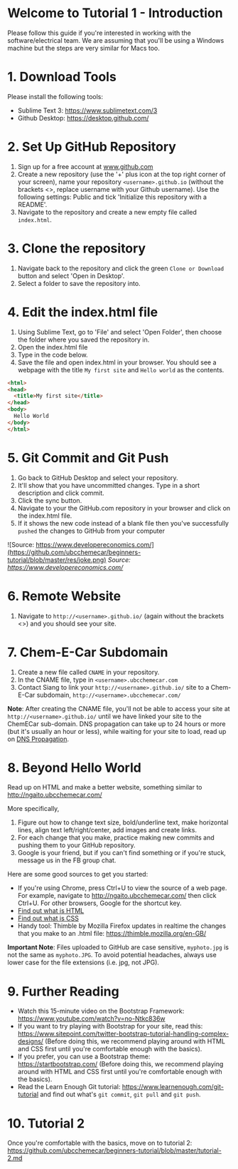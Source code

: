 # Welcome to Tutorial 1 - Introduction
Please follow this guide if you're interested in working with the software/electrical team. We are assuming that you'll be using a Windows machine but the steps are very similar for Macs too.

# 1. Download Tools
Please install the following tools:

- Sublime Text 3: https://www.sublimetext.com/3
- Github Desktop: https://desktop.github.com/

# 2. Set Up GitHub Repository
1. Sign up for a free account at www.github.com
2. Create a new repository (use the '+' plus icon at the top right corner of your screen), name your repository `<username>.github.io` (without the brackets <>, replace username with your Github username). Use the following settings: Public and tick 'Initialize this repository with a README'.
3. Navigate to the repository and create a new empty file called `index.html`.

# 3. Clone the repository
1. Navigate back to the repository and click the green `Clone or Download` button and select 'Open in Desktop'.
2. Select a folder to save the repository into.

# 4. Edit the index.html file
1. Using Sublime Text, go to 'File' and select 'Open Folder', then choose the folder where you saved the repository in.
2. Open the index.html file
3. Type in the code below.
4. Save the file and open index.html in your browser. You should see a webpage with the title `My first site` and `Hello world` as the contents.

```html
<html>
<head>
  <title>My first site</title>
</head>
<body>
  Hello World
</body>
</html>
```

# 5. Git Commit and Git Push
1. Go back to GitHub Desktop and select your repository.
2. It'll show that you have uncommitted changes. Type in a short description and click commit.
3. Click the sync button.
4. Navigate to your the GitHub.com repository in your browser and click on the index.html file.
5. If it shows the new code instead of a blank file then you've successfully `pushed` the changes to GitHub from your computer

![Source: https://www.developereconomics.com/](https://github.com/ubcchemecar/beginners-tutorial/blob/master/res/joke.png)
*Source: https://www.developereconomics.com/*

# 6. Remote Website
1. Navigate to `http://<username>.github.io/` (again without the brackets <>) and you should see your site.

# 7. Chem-E-Car Subdomain
1. Create a new file called `CNAME` in your repository.
2. In the CNAME file, type in `<username>.ubcchemecar.com`
3. Contact Siang to link your `http://<username>.github.io/` site to a Chem-E-Car subdomain, `http://<username>.ubcchemecar.com/`

**Note**: After creating the CNAME file, you'll not be able to access your site at `http://<username>.github.io/` until we have linked your site to the ChemECar sub-domain. DNS propagation can take up to 24 hours or more (but it's usually an hour or less), while waiting for your site to load, read up on [DNS Propagation](https://support.managed.com/kb/a604/dns-propagation-and-why-it-takes-so-long-explained.aspx).

# 8. Beyond Hello World
Read up on HTML and make a better website, something similar to http://ngaito.ubcchemecar.com/ 

More specifically, 

1. Figure out how to change text size, bold/underline text, make horizontal lines, align text left/right/center, add images and create links.
2. For each change that you make, practice making new commits and pushing them to your GitHub repository.
3. Google is your friend, but if you can't find something or if you're stuck, message us in the FB group chat.

Here are some good sources to get you started:
  * If you're using Chrome, press Ctrl+U to view the source of a web page. For example, navigate to http://ngaito.ubcchemecar.com/ then click Ctrl+U. For other browsers, Google for the shortcut key.
  * [Find out what is HTML](http://www.yourhtmlsource.com/starthere/whatishtml.html)
  * [Find out what is CSS](http://html.net/tutorials/css/lesson1.php)
  * Handy tool: Thimble by Mozilla Firefox updates in realtime the changes that you make to an .html file: https://thimble.mozilla.org/en-GB/
  
**Important Note**: Files uploaded to GitHub are case sensitive, `myphoto.jpg` is not the same as `myphoto.JPG`. To avoid potential headaches, always use lower case for the file extensions (i.e. jpg, not JPG).
  
# 9. Further Reading
- Watch this 15-minute video on the Bootstrap Framework: https://www.youtube.com/watch?v=no-Ntkc836w
- If you want to try playing with Bootstrap for your site, read this: https://www.sitepoint.com/twitter-bootstrap-tutorial-handling-complex-designs/ (Before doing this, we recommend playing around with HTML and CSS first until you're comfortable enough with the basics).
- If you prefer, you can use a Bootstrap theme: https://startbootstrap.com/ (Before doing this, we recommend playing around with HTML and CSS first until you're comfortable enough with the basics).
- Read the Learn Enough Git tutorial: https://www.learnenough.com/git-tutorial and find out what's `git commit`, `git pull` and `git push`. 

# 10. Tutorial 2
Once you're comfortable with the basics, move on to tutorial 2: https://github.com/ubcchemecar/beginners-tutorial/blob/master/tutorial-2.md





